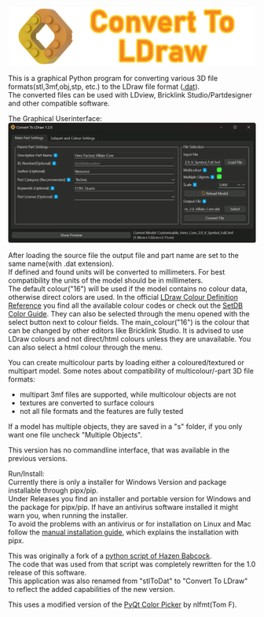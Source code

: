 ![Image of Custom Part](ConvertToLDraw_Banner.png)

This is a graphical Python program for converting various 3D file formats(stl,3mf,obj,stp, etc.)
to the LDraw file format ([.dat](http://www.ldraw.org/article/218)).  
The converted files can be used with LDview, Bricklink Studio/Partdesigner and other compatible software.

The Graphical Userinterface:
![Screenshot of the GUI](graphical_userinterface.gif)

After loading the source file the output file and part name are set to the same name(with .dat extension).  
If defined and found units will be converted to millimeters.
For best compatibility the units of the model should be in millimeters.  
The default colour("16") will be used if the model contains no colour data, otherwise direct colors are used. 
In the official [LDraw Colour Definition Reference](https://www.ldraw.org/article/547.html) you find all the available colour codes or check out the [SetDB Color Guide](https://www.merlinsbricks.com/colors/).
They can also be selected through the menu opened with the select button next to colour fields.
The main_colour("16") is the colour that can be changed by other editors like Bricklink Studio.
It is advised to use LDraw colours and not direct/html colours unless they are unavailable.
You can also select a html colour through the menu.

You can create multicolour parts by loading either a coloured/textured or multipart model.
Some notes about compatibility of multicolour/-part 3D file formats:
- multipart 3mf files are supported, while multicolour objects are not
- textures are converted to surface colours
- not all file formats and the features are fully tested

If a model has multiple objects, they are saved in a "s" folder, if you only want one file uncheck "Multiple Objects".

This version has no commandline interface, that was available in the previous versions.  

Run/Install:  
Currently there is only a installer for Windows Version and package installable through pipx/pip.  
Under Releases you find an installer and portable version for Windows and the package for pipx/pip.
If have an antivirus software installed it might warn you, when running the installer.  
To avoid the problems with an antivirus or for installation on Linux and Mac follow the [manual installation guide](MANUALINSTALL.md),
which explains the installation with pipx.

This was originally a fork of a [python script of Hazen Babcock](https://github.com/HazenBabcock/stl-to-dat).  
The code that was used from that script was completely rewritten for the 1.0 release of this software.  
This application was also renamed from "stlToDat" to "Convert To LDraw" to reflect the added capabilities of the new version.

This uses a modified version of the [PyQt Color Picker](https://github.com/nlfmt/pyqt-colorpicker-widget) by nlfmt(Tom F).
